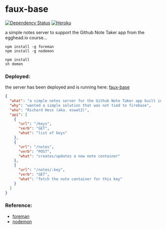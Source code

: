# faux-base
[![Dependency Status](https://dependencyci.com/github/eswat2/faux-base/badge)](https://dependencyci.com/github/eswat2/faux-base)
[![Heroku](https://heroku-badge.herokuapp.com/?app=faux-base&style=flat&svg=1)](https://faux-base.herokuapp.com)

a simple notes server to support the Github Note Taker app from the egghead.io course...

```
npm install -g foreman
npm install -g nodemon

npm install
sh demon
```

### Deployed:

the server has been deployed and is running here:  [faux-base](https://faux-base.herokuapp.com/)

```json
{
  "what": "a simple notes server for the Github Note Taker app built in an egghead.io class",
  "why": "wanted a simple solution that was not tied to firebase",
  "who": "Richard Hess (aka. eswat2)",
  "api": [
    {
      "url": "/keys",
      "verb": "GET",
      "what": "list of keys"
    },
    {
      "url": "/notes",
      "verb": "POST",
      "what": "creates/updates a new note container"
    },
    {
      "url": "/notes/:key",
      "verb": "GET",
      "what": "fetch the note container for this key"
    }
  ]
}
```

### Reference:

- [foreman](https://www.npmjs.com/package/foreman)
- [nodemon](https://www.npmjs.com/package/nodemon)
